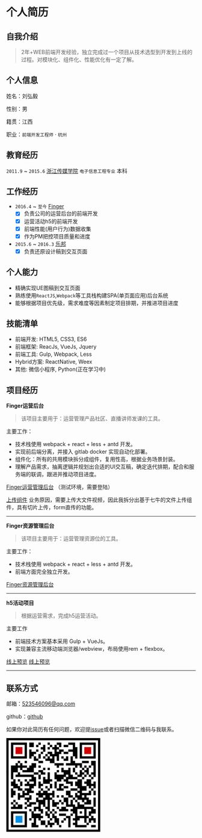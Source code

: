 ﻿
# 个人简历

## 自我介绍
> 2年+WEB前端开发经验，独立完成过一个项目从技术选型到开发到上线的过程。对模块化、组件化、性能优化有一定了解。

## 个人信息
姓名：刘弘毅

性别：男

籍贯：江西

职业：`前端开发工程师` · `杭州`

## 教育经历
`2011.9` ~ `2015.6` [浙江传媒学院](http://www.zjicm.edu.cn/) `电子信息工程专业` 本科

## 工作经历
- `2016.4` ~ `至今` [Finger](https://www.finger66.com/)
	- [x] 负责公司的运营后台的前端开发
	- [x] 运营活动h5的前端开发
	- [x] 前端性能(用户行为)数据收集
	- [x] 作为PM把控项目质量和进度

- `2015.6` ~ `2016.3` [乐邦](http://www.lebang.com/)
	- [x] 负责还原设计稿到交互页面

## 个人能力
* 精确实现UE图稿到交互页面
* 熟练使用`ReactJS`,`Webpack`等工具栈构建SPA(单页面应用)后台系统
* 能够根据项目优先级，需求难度等因素制定项目排期，并推进项目进度

## 技能清单

* 前端开发: HTML5, CSS3, ES6
* 前端框架: ReacJs, VueJs, Jquery
* 前端工具: Gulp, Webpack, Less
* Hybrid方案: ReactNative, Weex
* 其他: 微信小程序, Python(正在学习中)

## 项目经历
**Finger运营后台**
> 该项目主要用于：运营管理产品社区、直播讲师发课的工具。

主要工作：
* 技术栈使用 webpack + react + less + antd 开发。
* 实现前后端分离，并接入 gitlab docker 实现自动化部署。
* 组件化：所有的共用模块拆分成组件，复用性高，根据业务场景封装。
* 理解产品需求，抽离逻辑并规划出合适的UI交互稿，确定迭代排期，配合和服务端的联调，跟进并推动项目进度。

[Finger运营管理后台](http://stable.fingerapp.cn) （测试环境，需要登陆）

[上传组件](https://github.com/yvan0423/uploader) 业务原因，需要上传大文件视频，因此我拆分出基于七牛的文件上传组件，具有切片上传，form直传的功能。

---

**Finger资源管理后台**
> 该项目主要用于：运营管理资源位的工具。

主要工作：
* 技术栈使用 webpack + react + less + antd 开发。
* 前端方面完全独立开发。

[Finger资源管理后台](https://stable.fingerapp.cn/static/business/index.html) 

---

**h5活动项目**
> 根据运营需求，完成h5运营活动。

主要工作
* 前端技术方案基本采用 Gulp + VueJs。
* 实现兼容主流移动端浏览器/webview，布局使用rem + flexbox。

[线上预览](http://www.finger66.com/activity/99xueyi/index.html)
[线上预览](http://www.finger66.com/activity/jiyun/index.html)

---

## 联系方式
邮箱：523546096@qq.com

github：[github](https://github.com/yvan0423)

如果你对此简历有任何问题，欢迎提[issue](https://github.com/yvan0423/yvan0423.github.com/issues)或者扫描微信二维码与我联系。

<img src="https://raw.githubusercontent.com/yvan0423/yvan0423.github.com/master/images/sqr.jpg" width="250px" />